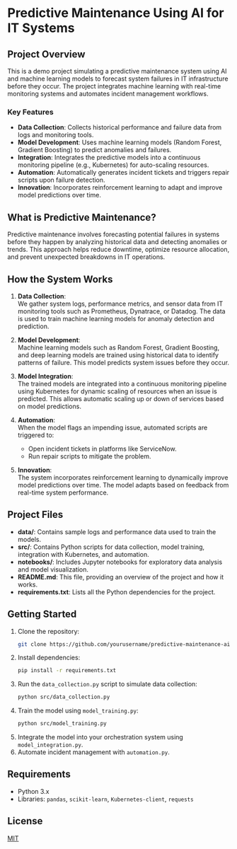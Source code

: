 # Predictive Maintenance Using AI for IT Systems

## Project Overview
This is a demo project simulating a predictive maintenance system using AI and machine learning models to forecast system failures in IT infrastructure before they occur. The project integrates machine learning with real-time monitoring systems and automates incident management workflows.

### Key Features
- **Data Collection**: Collects historical performance and failure data from logs and monitoring tools.
- **Model Development**: Uses machine learning models (Random Forest, Gradient Boosting) to predict anomalies and failures.
- **Integration**: Integrates the predictive models into a continuous monitoring pipeline (e.g., Kubernetes) for auto-scaling resources.
- **Automation**: Automatically generates incident tickets and triggers repair scripts upon failure detection.
- **Innovation**: Incorporates reinforcement learning to adapt and improve model predictions over time.

## What is Predictive Maintenance?
Predictive maintenance involves forecasting potential failures in systems before they happen by analyzing historical data and detecting anomalies or trends. This approach helps reduce downtime, optimize resource allocation, and prevent unexpected breakdowns in IT operations.

## How the System Works
1. **Data Collection**:  
   We gather system logs, performance metrics, and sensor data from IT monitoring tools such as Prometheus, Dynatrace, or Datadog. The data is used to train machine learning models for anomaly detection and prediction.

2. **Model Development**:  
   Machine learning models such as Random Forest, Gradient Boosting, and deep learning models are trained using historical data to identify patterns of failure. This model predicts system issues before they occur.

3. **Model Integration**:  
   The trained models are integrated into a continuous monitoring pipeline using Kubernetes for dynamic scaling of resources when an issue is predicted. This allows automatic scaling up or down of services based on model predictions.

4. **Automation**:  
   When the model flags an impending issue, automated scripts are triggered to:
   - Open incident tickets in platforms like ServiceNow.
   - Run repair scripts to mitigate the problem.

5. **Innovation**:  
   The system incorporates reinforcement learning to dynamically improve model predictions over time. The model adapts based on feedback from real-time system performance.

## Project Files
- **data/**: Contains sample logs and performance data used to train the models.
- **src/**: Contains Python scripts for data collection, model training, integration with Kubernetes, and automation.
- **notebooks/**: Includes Jupyter notebooks for exploratory data analysis and model visualization.
- **README.md**: This file, providing an overview of the project and how it works.
- **requirements.txt**: Lists all the Python dependencies for the project.

## Getting Started
1. Clone the repository:
    ```bash
    git clone https://github.com/yourusername/predictive-maintenance-aiops.git
    ```
2. Install dependencies:
    ```bash
    pip install -r requirements.txt
    ```
3. Run the `data_collection.py` script to simulate data collection:
    ```bash
    python src/data_collection.py
    ```
4. Train the model using `model_training.py`:
    ```bash
    python src/model_training.py
    ```
5. Integrate the model into your orchestration system using `model_integration.py`.
6. Automate incident management with `automation.py`.

## Requirements
- Python 3.x
- Libraries: `pandas`, `scikit-learn`, `Kubernetes-client`, `requests`

## License
[MIT](LICENSE)

